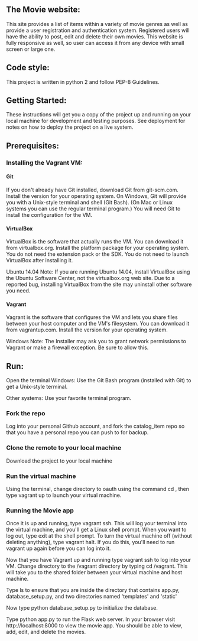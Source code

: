 ## The Movie website:

This site provides a list of items within a variety of movie genres as well as provide a user registration and authentication system. Registered users will have the ability to post, edit and delete their own movies.
This website is fully responsive as well, so user can access it from any device with small screen or large one. 

## Code style:

This project is written in python 2 and follow PEP-8 Guidelines.

## Getting Started:

These instructions will get you a copy of the project up and running on your local machine for development and testing purposes. See deployment for notes on how to deploy the project on a live system.

## Prerequisites:

### Installing the Vagrant VM:
#### Git

If you don't already have Git installed, download Git from git-scm.com. Install the version for your operating system.
On Windows, Git will provide you with a Unix-style terminal and shell (Git Bash). (On Mac or Linux systems you can use the regular terminal program.)
You will need Git to install the configuration for the VM.

#### VirtualBox

VirtualBox is the software that actually runs the VM. You can download it from virtualbox.org. Install the platform package for your operating system. You do not need the extension pack or the SDK. You do not need to launch VirtualBox after installing it.

Ubuntu 14.04 Note: If you are running Ubuntu 14.04, install VirtualBox using the Ubuntu Software Center, not the virtualbox.org web site. Due to a reported bug, installing VirtualBox from the site may uninstall other software you need.

#### Vagrant

Vagrant is the software that configures the VM and lets you share files between your host computer and the VM's filesystem. You can download it from vagrantup.com. Install the version for your operating system.

Windows Note: The Installer may ask you to grant network permissions to Vagrant or make a firewall exception. Be sure to allow this.

## Run:
 Open the terminal
 Windows: Use the Git Bash program (installed with Git) to get a Unix-style terminal.

Other systems: Use your favorite terminal program.

### Fork the repo

Log into your personal Github account, and fork the catalog_item repo so that you have a personal repo you can push to for backup.

### Clone the remote to your local machine

Download the project to your local machine

### Run the virtual machine

Using the terminal, change directory to oauth using the command cd <Project directory>, then type vagrant up to launch your virtual machine.

### Running the Movie app

Once it is up and running, type vagrant ssh. This will log your terminal into the virtual machine, and you'll get a Linux shell prompt. When you want to log out, type exit at the shell prompt. To turn the virtual machine off (without deleting anything), type vagrant halt. If you do this, you'll need to run vagrant up again before you can log into it.

Now that you have Vagrant up and running type vagrant ssh to log into your VM. Change directory to the /vagrant directory by typing cd /vagrant. This will take you to the shared folder between your virtual machine and host machine.

Type ls to ensure that you are inside the directory that contains app.py, database_setup.py, and two directories named 'templates' and 'static'

Now type python database_setup.py to initialize the database.


Type python app.py to run the Flask web server. In your browser visit http://localhost:8000 to view the movie app. You should be able to view, add, edit, and delete the movies.
